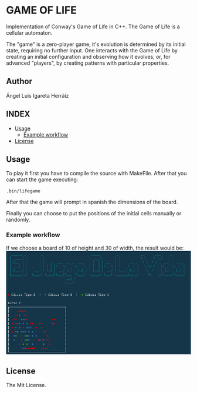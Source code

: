 # GAME OF LIFE
Implementation of Conway's Game of Life in C++. The Game of Life is a cellular automaton.

The "game" is a zero-player game, it's evolution is determined by its initial state, requiring no further input. 
One interacts with the Game of Life by creating an initial configuration and observing how it evolves, or, for advanced "players", by creating patterns with particular properties.

## Author
Ángel Luis Igareta Herráiz

## INDEX
* [Usage](#usage)
  * [Example workflow](#example-workflow)
* [License](#license)

## Usage
To play it first you have to compile the source with MakeFile. After that you can start the game executing:

```
.bin/lifegame
```
After that the game will prompt in spanish the dimensions of the board.


Finally you can choose to put the positions of the initial cells manually or randomly.
### Example workflow
If we choose a board of 10 of height and 30 of width, the result would be:
![alt text](docs/lifegame-example.png "Example Board 10x30")

## License
The Mit License.